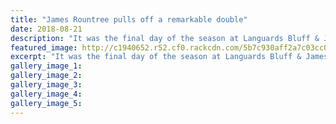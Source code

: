 ```yaml
---
title: "James Rountree pulls off a remarkable double"
date: 2018-08-21
description: "It was the final day of the season at Languards Bluff & James Rountree pulled off a remarkable double..."
featured_image: http://c1940652.r52.cf0.rackcdn.com/5b7c930aff2a7c03cc0000f4/James-Rountree-chron-21-aug.gif
excerpt: "It was the final day of the season at Languards Bluff & James Rountree pulled off a remarkable double."
gallery_image_1: 
gallery_image_2: 
gallery_image_3: 
gallery_image_4: 
gallery_image_5: 
---
```

